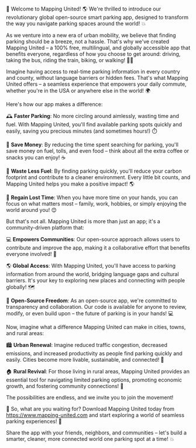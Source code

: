 🚀 Welcome to Mapping United! 🌎 We're thrilled to introduce our revolutionary global open-source smart parking app, designed to transform the way you navigate parking spaces around the world! 💥

As we venture into a new era of urban mobility, we believe that finding parking should be a breeze, not a hassle. That's why we've created Mapping United – a 100% free, multilingual, and globally accessible app that benefits everyone, regardless of how you choose to get around: driving, taking the bus, riding the train, biking, or walking! 🚴‍♀️

Imagine having access to real-time parking information in every country and county, without language barriers or hidden fees. That's what Mapping United offers – a seamless experience that empowers your daily commute, whether you're in the USA or anywhere else in the world! 🌍

Here's how our app makes a difference:

🕰️ **Faster Parking**: No more circling around aimlessly, wasting time and fuel. With Mapping United, you'll find available parking spots quickly and easily, saving you precious minutes (and sometimes hours!) ⏱️

💸 **Save Money**: By reducing the time spent searching for parking, you'll save money on fuel, tolls, and even food – think about all the extra coffee or snacks you can enjoy! ☕️

🌟 **Waste Less Fuel**: By finding parking quickly, you'll reduce your carbon footprint and contribute to a cleaner environment. Every little bit counts, and Mapping United helps you make a positive impact! 🌎

💪 **Regain Lost Time**: When you have more time on your hands, you can focus on what matters most – family, work, hobbies, or simply enjoying the world around you! 😊

But that's not all. Mapping United is more than just an app; it's a community-driven platform that:

💻 **Empowers Communities**: Our open-source approach allows users to contribute and improve the app, making it a collaborative effort that benefits everyone involved! 🤝

🌎 **Global Access**: With Mapping United, you'll have access to parking information from around the world, bridging language gaps and cultural barriers. It's your key to exploring new places and connecting with people globally! 🗺️

🚀 **Open-Source Freedom**: As an open-source app, we're committed to transparency and collaboration. Our code is available for anyone to review, modify, or even build upon – the future of parking is in your hands! 💻

Now, imagine what a difference Mapping United can make in cities, towns, and rural areas:

🏙️ **Urban Renewal**: Imagine reduced traffic congestion, decreased emissions, and increased productivity as people find parking quickly and easily. Cities become more livable, sustainable, and connected! 🌆

🏠 **Rural Revival**: For those living in rural areas, Mapping United provides an essential tool for navigating limited parking options, promoting economic growth, and fostering community connections! 🌃

The possibilities are endless, and we invite you to join the movement!

🎉 So, what are you waiting for? Download Mapping United today from https://www.mapping-united.com and start exploring a world of seamless parking experiences! 📲

Share the app with your friends, neighbors, and communities – let's build a smarter, cleaner, more connected world one parking spot at a time! 💥